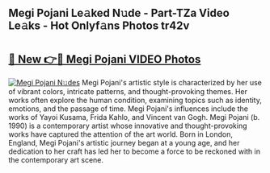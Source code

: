 ## Megi Pojani Le𝚊ked N𝚞de - Part-TZa Video Le𝚊ks - Hot Onlyf𝚊ns Photos tr42v

# <h2><a href="http://ab55732.deff.icu/?id=Megi+Pojani">🔗 New 👉🔴 Megi Pojani VIDEO Photos</a></h2>

[![Megi Pojani N𝚞des](https://i.imgur.com/rIISA9y.gif)](http://ab55732.deff.icu/?id=Megi+Pojani)
Megi Pojani's artistic style is characterized by her use of vibrant colors, intricate patterns, and thought-provoking themes. Her works often explore the human condition, examining topics such as identity, emotions, and the passage of time. Megi Pojani's influences include the works of Yayoi Kusama, Frida Kahlo, and Vincent van Gogh. Megi Pojani (b. 1990) is a contemporary artist whose innovative and thought-provoking works have captured the attention of the art world. Born in London, England, Megi Pojani's artistic journey began at a young age, and her dedication to her craft has led her to become a force to be reckoned with in the contemporary art scene.
